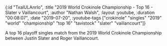 {:id "TxalULAnrIo",
 :title
 "2019 World Crokinole Championship - Top 16 - Slater v Vaillancourt",
 :author "Nathan Walsh",
 :layout :youtube,
 :duration "00:08:07",
 :date "2019-07-20",
 :youtube-tags
 ["crokinole"
  "singles"
  "2019"
  "world"
  "championship"
  "top 16"
  "tavistock"
  "slater"
  "vaillancourt"]}


A top 16 playoff singles match from the 2019 World Crokinole Championship between Justin Slater and Roger Vaillancourt.
